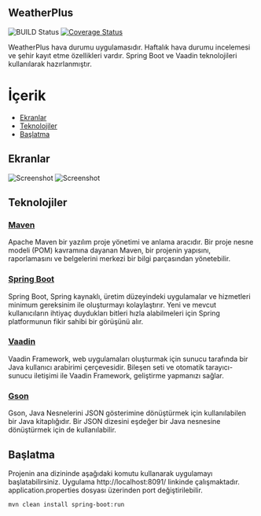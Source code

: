 ## WeatherPlus

![BUILD Status](https://travis-ci.org/muslumsezgin/WeatherPlus.svg?branch=master)
[![Coverage Status](https://coveralls.io/repos/github/muslumsezgin/WeatherPlus/badge.svg?branch=master)](https://coveralls.io/github/muslumszgn/WeatherPlus?branch=master)


WeatherPlus hava durumu uygulamasıdır. Haftalık hava durumu incelemesi ve şehir kayıt etme özellikleri vardır. Spring Boot ve Vaadin teknolojileri kullanılarak hazırlanmıştır.

# İçerik

-	[Ekranlar](#ekranlar)
-	[Teknolojiler](#teknolojiler)
-	[Başlatma](#başlatma)


## Ekranlar
 ![Screenshot](https://github.com/muslumszgn/WeatherPlus/blob/master/ekrangoruntusu/image1.PNG?raw=true)
 ![Screenshot](https://github.com/muslumszgn/WeatherPlus/blob/master/ekrangoruntusu/image2.PNG?raw=true)

## Teknolojiler

### [Maven](https://maven.apache.org/)

Apache Maven bir yazılım proje yönetimi ve anlama aracıdır. Bir proje nesne modeli (POM) kavramına dayanan Maven, bir projenin yapısını, raporlamasını ve belgelerini merkezi bir bilgi parçasından yönetebilir.

### [Spring Boot](https://github.com/spring-projects/spring-boot)

Spring Boot, Spring kaynaklı, üretim düzeyindeki uygulamalar ve hizmetleri minimum gereksinim ile oluşturmayı kolaylaştırır. Yeni ve mevcut kullanıcıların ihtiyaç duydukları bitleri hızla alabilmeleri için Spring platformunun fikir sahibi bir görüşünü alır.
 
### [Vaadin](https://vaadin.com/)

Vaadin Framework, web uygulamaları oluşturmak için sunucu tarafında bir Java kullanıcı arabirimi çerçevesidir. Bileşen seti ve otomatik tarayıcı-sunucu iletişimi ile Vaadin Framework, geliştirme yapmanızı sağlar.

### [Gson](https://github.com/google/gson)

Gson, Java Nesnelerini JSON gösterimine dönüştürmek için kullanılabilen bir Java kitaplığıdır. Bir JSON dizesini eşdeğer bir Java nesnesine dönüştürmek için de kullanılabilir. 


## Başlatma

Projenin ana dizininde aşağıdaki komutu kullanarak uygulamayı başlatabilirsiniz. 
Uygulama http://localhost:8091/ linkinde çalışmaktadır. application.properties dosyası üzerinden port değiştirilebilir.

```
mvn clean install spring-boot:run
```
